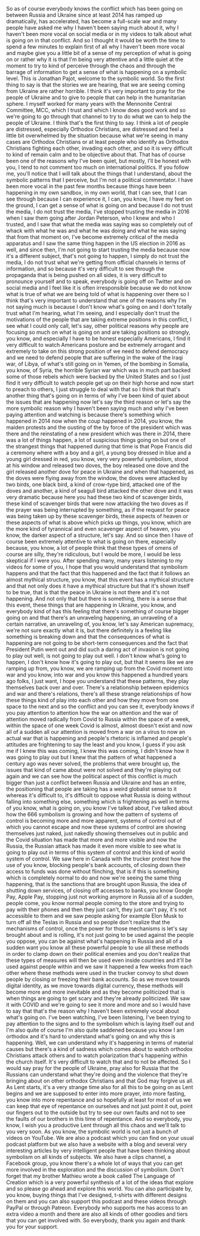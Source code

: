  So as of course everybody knows the conflict which has been going on between Russia and Ukraine since at least 2014 has ramped up dramatically, has accelerated, has become a full-scale war and many people have asked me why I haven't been saying much about it, why I haven't been more vocal on social media or in my videos to talk about what is going on in that conflict. And so I thought it would be worth the time to spend a few minutes to explain first of all why I haven't been more vocal and maybe give you a little bit of a sense of my perception of what is going on or rather why it is that I'm being very attentive and a little quiet at the moment to try to kind of perceive through the chaos and through the barrage of information to get a sense of what is happening on a symbolic level. This is Jonathan Pajot, welcome to the symbolic world. So the first thing to say is that the stories we are hearing, that we are seeing coming from Ukraine are rather horrible. I think it's very important to pray for the people of Ukraine and to give to people that can help in the humanitarian sphere. I myself worked for many years with the Mennonite Central Committee, MCC, which I trust and which I know does good work and so we're going to go through that channel to try to do what we can to help the people of Ukraine. I think that's the first thing to say. I think a lot of people are distressed, especially Orthodox Christians, are distressed and feel a little bit overwhelmed by the situation because what we're seeing in many cases are Orthodox Christians or at least people who identify as Orthodox Christians fighting each other, invading each other, and so it is very difficult to kind of remain calm and to be objective about that. That has of course been one of the reasons why I've been quiet, but mostly, I'll be honest with you, I tend to not comment too much on international politics. If you follow me, you'll notice that I will talk about the things that I understand, about the symbolic patterns that I perceive, but I'm not a political commentator. I have been more vocal in the past few months because things have been happening in my own sandbox, in my own world, that I can see, that I can see through because I can experience it, I can, you know, I have my feet on the ground, I can get a sense of what is going on and because I do not trust the media, I do not trust the media, I've stopped trusting the media in 2016 when I saw them going after Jordan Peterson, who I knew and who I trusted, and I saw that what the media was saying was so completely out of whack with what he was and what he was doing and what he was saying that from that moment on, I've become extremely critical of the media apparatus and I saw the same thing happen in the US election in 2016 as well, and since then, I'm not going to start trusting the media because now it's a different subject, that's not going to happen, I simply do not trust the media, I do not trust what we're getting from official channels in terms of information, and so because it's very difficult to see through the propaganda that is being pushed on all sides, it is very difficult to pronounce yourself and to speak, everybody is going off on Twitter and on social media and I feel like it is often irresponsible because we do not know what is true of what we are being told of what is happening over there so I think that's very important to understand that one of the reasons why I'm not saying much is because I don't know what's going on and I don't totally trust what I'm hearing, what I'm seeing, and I especially don't trust the motivations of the people that are taking extreme positions in this conflict, I see what I could only call, let's say, other political reasons why people are focusing so much on what is going on and are taking positions so strongly, you know, and especially I have to be honest especially Americans, I find it very difficult to watch Americans posture and be extremely arrogant and extremely to take on this strong position of we need to defend democracy and we need to defend people that are suffering in the wake of the Iraqi war, of Libya, of what's still going on in Yemen, of the bombing in Somalia, you know, of Syria, the horrible Syrian war which was in much part backed some of those rebels which were backed by the United States and so I just find it very difficult to watch people get up on their high horse and now start to preach to others, I just struggle to deal with that so I think that that's another thing that's going on in terms of why I've been kind of quiet about the issues that are happening now let's say the third reason or let's say the more symbolic reason why I haven't been saying much and why I've been paying attention and watching is because there's something which happened in 2014 now when the coup happened in 2014, you know, the maiden protests and the ousting of the by force of the president which was there and the reinstating of a new president which was there in 2014, there was a lot of things happen, a lot of suspicious things going on but one of the strangest things that happened during that time is that Pope Francis did a ceremony where with a boy and a girl, a young boy dressed in blue and a young girl dressed in red, you know, very very powerful symbolism, stood at his window and released two doves, the boy released one dove and the girl released another dove for peace in Ukraine and when that happened, as the doves were flying away from the window, the doves were attacked by two birds, one black bird, a kind of crow-type bird, attacked one of the doves and another, a kind of seagull bird attacked the other dove and it was very dramatic because here you had these two kind of scavenger birds, these kind of scavenger birds that were now attacking the two doves as if the prayer was being interrupted by something, as if the request for peace was being taken up by these scavenger birds, these aspects of heaven or these aspects of what is above which picks up things, you know, which are the more kind of tyrannical and even scavenger aspect of heaven, you know, the darker aspect of a structure, let's say. And so since then I have of course been extremely attentive to what is going on there, especially because, you know, a lot of people think that these types of omens of course are silly, they're ridiculous, but I would be more, I would be less skeptical if I were you. After spending many, many years listening to my videos for some of you, I hope that you would understand that symbolism happens and that the fact that this happened and the fact that it follows an almost mythical structure, you know, that this event has a mythical structure and that not only does it have a mythical structure but that it's shown itself to be true, that is that the peace in Ukraine is not there and it's not happening. And not only that but there is something, there is a sense that this event, these things that are happening in Ukraine, you know, and everybody kind of has this feeling that there's something of course bigger going on and that there's an unraveling happening, an unraveling of a certain narrative, an unraveling of, you know, let's say American supremacy, we're not sure exactly what it is, but there definitely is a feeling like something is breaking down and that the consequences of what is happening are not going to be short-term consequences and the fact that President Putin went out and did such a daring act of invasion is not going to play out well, is not going to play out well. I don't know what's going to happen, I don't know how it's going to play out, but that it seems like we are ramping up from, you know, we are ramping up from the Covid moment into war and you know, into war and you know this happened a hundred years ago folks, I just want, I hope you understand that these patterns, they play themselves back over and over. There's a relationship between epidemics and war and there's relations, there's all these strange relationships of how these things kind of play into each other and how they move from one space to the next and so the conflict and you can see it, everybody knows if you pay attention to attention how the war on attention and the war of attention moved radically from Covid to Russia within the space of a week, within the space of one week Covid is almost, almost doesn't exist and now all of a sudden all our attention is moved from a war on a virus to now an actual war that is happening and people's rhetoric is inflamed and people's attitudes are frightening to say the least and you know, I guess if you ask me if I knew this was coming, I knew this was coming, I didn't know how it was going to play out but I knew that the pattern of what happened a century ago was never solved, the problems that were brought up, the issues that kind of came about were not solved and they're playing out again and we can see how the political aspect of this conflict is much bigger than just a conflict between Russia and Ukraine and has an entire, the positioning that people are taking has a weird globalist sense to it whereas it's difficult to, it's difficult to oppose what Russia is doing without falling into something else, something which is frightening as well in terms of you know, what is going on, you know I've talked about, I've talked about how the 666 symbolism is growing and how the pattern of systems of control is becoming more and more apparent, systems of control out of which you cannot escape and now these systems of control are showing themselves just naked, just nakedly showing themselves out in public and the Covid situation has made that more and more visible and now the Russia, the Russian attack has made it even more visible to see what is going to play out in terms of this system of control and this kind of world system of control. We saw here in Canada with the trucker protest how the use of you know, blocking people's bank accounts, of closing down their access to funds was done without flinching, that is if this is something which is completely normal to do and now we're seeing the same thing happening, that is the sanctions that are brought upon Russia, the idea of shutting down services, of closing off accesses to banks, you know Google Pay, Apple Pay, stopping just not working anymore in Russia all of a sudden, people come, you know normal people coming to the store and trying to pay with their phones and then they just can't, they just can't pay, it's not accessible to them and we saw people asking for example Elon Musk to turn off all the Teslas in Russia and so people don't realize that the mechanisms of control, once the power for those mechanisms is let's say brought about and is rolling, it's not just going to be used against the people you oppose, you can be against what's happening in Russia and all of a sudden want you know all these powerful people to use all these methods in order to clamp down on their political enemies and you don't realize that these types of measures will then be used even inside countries and it'll be used against people within and we saw it happened a few weeks from each other where these methods were used in the trucker convoy to shut down people by closing or freezing their bank accounts. So as we move towards digital identity, as we move towards digital currency, these methods will become more and more inevitable and as they become politicized that is when things are going to get scary and they're already politicized. We saw it with COVID and we're going to see it more and more and so I would have to say that that's the reason why I haven't been extremely vocal about what's going on. I've been watching, I've been listening, I've been trying to pay attention to the signs and to the symbolism which is laying itself out and I'm also quite of course I'm also quite saddened because you know I am orthodox and it's hard to understand what's going on and why this is happening. Well, we can understand why it's happening in terms of material causes but there's a kind of sadness which comes about to watch orthodox Christians attack others and to watch polarization that's happening within the church itself. It's very difficult to watch that and to not be affected. So I would say pray for the people of Ukraine, pray also for Russia that the Russians can understand what they're doing and the violence that they're bringing about on other orthodox Christians and that God may forgive us all. As Lent starts, it's a very strange time also for all this to be going on as Lent begins and we are supposed to enter into more prayer, into more fasting, you know into more repentance and so hopefully at least for most of us we can keep that eye of repentance on ourselves and not just point it out, point our fingers out to the outside but try to see our own faults and not to see the faults of our brothers in this time of repentance. And so everybody, you know, I wish you a productive Lent through all this chaos and we'll talk to you very soon. As you know, the symbolic world is not just a bunch of videos on YouTube. We are also a podcast which you can find on your usual podcast platform but we also have a website with a blog and several very interesting articles by very intelligent people that have been thinking about symbolism on all kinds of subjects. We also have a clips channel, a Facebook group, you know there's a whole lot of ways that you can get more involved in the exploration and the discussion of symbolism. Don't forget that my brother Mathieu wrote a book called The Language of Creation which is a very powerful synthesis of a lot of the ideas that explore and so please go ahead and explore this world. You can also participate by, you know, buying things that I've designed, t-shirts with different designs on them and you can also support this podcast and these videos through PayPal or through Patreon. Everybody who supports me has access to an extra video a month and there are also all kinds of other goodies and tiers that you can get involved with. So everybody, thank you again and thank you for your support.